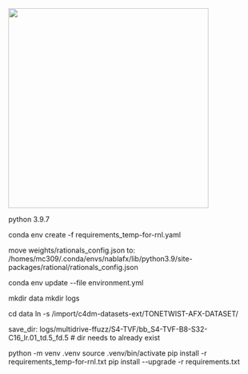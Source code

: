 <img width="400px" src="assets/logo.png">


python 3.9.7

conda env create -f requirements_temp-for-rnl.yaml

move weights/rationals_config.json to:
/homes/mc309/.conda/envs/nablafx/lib/python3.9/site-packages/rational/rationals_config.json

conda env update --file environment.yml

mkdir data
mkdir logs

cd data
ln -s /import/c4dm-datasets-ext/TONETWIST-AFX-DATASET/

save_dir: logs/multidrive-ffuzz/S4-TVF/bb_S4-TVF-B8-S32-C16_lr.01_td.5_fd.5 # dir needs to already exist



python -m venv .venv
source .venv/bin/activate
pip install -r requirements_temp-for-rnl.txt
pip install --upgrade -r requirements.txt
